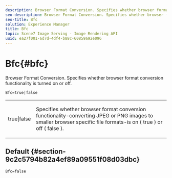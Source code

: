```yaml
---
description: Browser Format Conversion. Specifies whether browser format conversion functionality is turned on or off.
seo-description: Browser Format Conversion. Specifies whether browser format conversion functionality is turned on or off.
seo-title: Bfc
solution: Experience Manager
title: Bfc
topic: Scene7 Image Serving - Image Rendering API
uuid: ea27f001-6d7d-4df4-b88c-60859a92e096
---
```


# Bfc{#bfc}

Browser Format Conversion. Specifies whether browser format conversion functionality is turned on or off.

<!--<a id="section_2768B2BEEE214676AA32F17E2A0E3343"></a>-->

`Bfc=true|false`

<table id="simpletable_998CF426296945FEA48D19E33B71A17E"> 
 <tr class="strow"> 
  <td class="stentry"> <p> <span class="codeph"> true|false </span> </p> </td> 
  <td class="stentry"> <p>Specifies whether browser format conversion functionality-converting JPEG or PNG images to smaller browser specific file formats-is on ( <span class="codeph"> true </span>) or off ( <span class="codeph"> false </span>). </p> </td> 
 </tr> 
</table>

## Default {#section-9c2c5794b82a4ef89a09551f08d03dbc}

`Bfc=false` 
